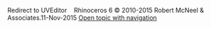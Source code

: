 ---
---

Redirect to UVEditor&#160;
&#160;
Rhinoceros 6 © 2010-2015 Robert McNeel &amp; Associates.11-Nov-2015
 [Open topic with navigation](uveditor.html) 

